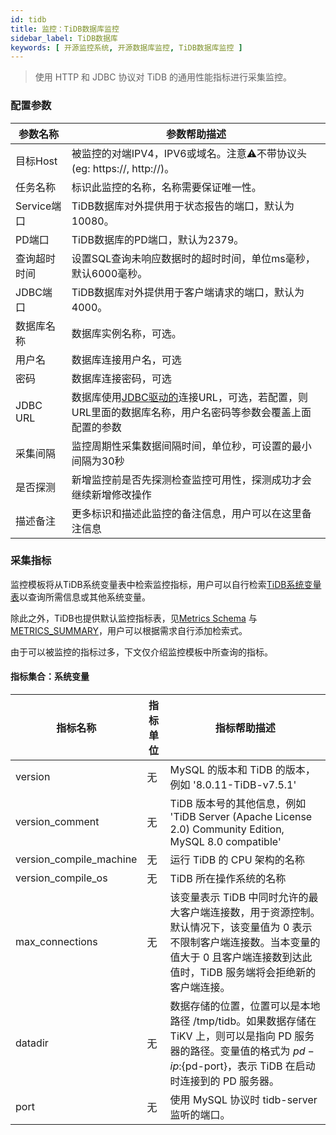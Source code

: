 ```yaml
---
id: tidb
title: 监控：TiDB数据库监控
sidebar_label: TiDB数据库
keywords: [ 开源监控系统, 开源数据库监控, TiDB数据库监控 ]
---
```


> 使用 HTTP 和 JDBC 协议对 TiDB 的通用性能指标进行采集监控。

### 配置参数

| 参数名称      | 参数帮助描述                                                                                                                             |
|-----------|------------------------------------------------------------------------------------------------------------------------------------|
| 目标Host    | 被监控的对端IPV4，IPV6或域名。注意⚠️不带协议头(eg: https://, http://)。                                                                               |
| 任务名称      | 标识此监控的名称，名称需要保证唯一性。                                                                                                                |
| Service端口 | TiDB数据库对外提供用于状态报告的端口，默认为10080。                                                                                                     |
| PD端口      | TiDB数据库的PD端口，默认为2379。                                                                                                              |
| 查询超时时间    | 设置SQL查询未响应数据时的超时时间，单位ms毫秒，默认6000毫秒。                                                                                                |
| JDBC端口    | TiDB数据库对外提供用于客户端请求的端口，默认为4000。                                                                                                     |
| 数据库名称     | 数据库实例名称，可选。                                                                                                                        |
| 用户名       | 数据库连接用户名，可选                                                                                                                        |
| 密码        | 数据库连接密码，可选                                                                                                                         |
| JDBC URL  | 数据库使用[JDBC驱动的](https://docs.pingcap.com/zh/tidb/stable/dev-guide-connect-to-tidb#jdbc)连接URL，可选，若配置，则URL里面的数据库名称，用户名密码等参数会覆盖上面配置的参数 |
| 采集间隔      | 监控周期性采集数据间隔时间，单位秒，可设置的最小间隔为30秒                                                                                                     |
| 是否探测      | 新增监控前是否先探测检查监控可用性，探测成功才会继续新增修改操作                                                                                                   |
| 描述备注      | 更多标识和描述此监控的备注信息，用户可以在这里备注信息                                                                                                        |

### 采集指标

监控模板将从TiDB系统变量表中检索监控指标，用户可以自行检索[TiDB系统变量表](https://docs.pingcap.com/zh/tidb/stable/system-variables)以查询所需信息或其他系统变量。

除此之外，TiDB也提供默认监控指标表，见[Metrics Schema](https://docs.pingcap.com/zh/tidb/stable/metrics-schema)
与[METRICS_SUMMARY](https://docs.pingcap.com/zh/tidb/stable/information-schema-metrics-summary)，用户可以根据需求自行添加检索式。

由于可以被监控的指标过多，下文仅介绍监控模板中所查询的指标。

#### 指标集合：系统变量

| 指标名称                    | 指标单位 | 指标帮助描述                                                                                                           |
|-------------------------|------|------------------------------------------------------------------------------------------------------------------|
| version                 | 无    | MySQL 的版本和 TiDB 的版本，例如 '8.0.11-TiDB-v7.5.1'                                                                      |
| version_comment         | 无    | TiDB 版本号的其他信息，例如 'TiDB Server (Apache License 2.0) Community Edition, MySQL 8.0 compatible'                      |
| version_compile_machine | 无    | 运行 TiDB 的 CPU 架构的名称                                                                                              |
| version_compile_os      | 无    | TiDB 所在操作系统的名称                                                                                                   |
| max_connections         | 无    | 该变量表示 TiDB 中同时允许的最大客户端连接数，用于资源控制。默认情况下，该变量值为 0 表示不限制客户端连接数。当本变量的值大于 0 且客户端连接数到达此值时，TiDB 服务端将会拒绝新的客户端连接。          |
| datadir                 | 无    | 数据存储的位置，位置可以是本地路径 /tmp/tidb。如果数据存储在 TiKV 上，则可以是指向 PD 服务器的路径。变量值的格式为 ${pd-ip}:${pd-port}，表示 TiDB 在启动时连接到的 PD 服务器。 |
| port                    | 无    | 使用 MySQL 协议时 tidb-server 监听的端口。                                                                                  |




